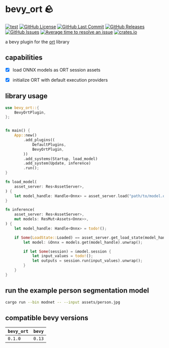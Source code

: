 # bevy_ort 🪨
[![test](https://github.com/mosure/bevy_ort/workflows/test/badge.svg)](https://github.com/Mosure/bevy_ort/actions?query=workflow%3Atest)
[![GitHub License](https://img.shields.io/github/license/mosure/bevy_ort)](https://raw.githubusercontent.com/mosure/bevy_ort/main/LICENSE)
[![GitHub Last Commit](https://img.shields.io/github/last-commit/mosure/bevy_ort)](https://github.com/mosure/bevy_ort)
[![GitHub Releases](https://img.shields.io/github/v/release/mosure/bevy_ort?include_prereleases&sort=semver)](https://github.com/mosure/bevy_ort/releases)
[![GitHub Issues](https://img.shields.io/github/issues/mosure/bevy_ort)](https://github.com/mosure/bevy_ort/issues)
[![Average time to resolve an issue](https://isitmaintained.com/badge/resolution/mosure/bevy_ort.svg)](http://isitmaintained.com/project/mosure/bevy_ort)
[![crates.io](https://img.shields.io/crates/v/bevy_ort.svg)](https://crates.io/crates/bevy_ort)

a bevy plugin for the [ort](https://docs.rs/ort/latest/ort/) library


## capabilities

- [X] load ONNX models as ORT session assets
- [X] initialize ORT with default execution providers



## library usage

```rust
use bevy_ort::{
    BevyOrtPlugin,
};


fn main() {
    App::new()
        .add_plugins((
            DefaultPlugins,
            BevyOrtPlugin,
        ))
        .add_systems(Startup, load_model)
        .add_system(Update, inference)
        .run();
}

fn load_model(
    asset_server: Res<AssetServer>,
) {
    let model_handle: Handle<Onnx> = asset_server.load("path/to/model.onnx");
}

fn inference(
    asset_server: Res<AssetServer>,
    mut models: ResMut<Assets<Onnx>>,
) {
    let model_handle: Handle<Onnx> = todo!();

    if Some(LoadState::Loaded) == asset_server.get_load_state(model_handle) {
        let model: &Onnx = models.get(model_handle).unwrap();

        if let Some(session) = &model.session {
            let input_values = todo!();
            let outputs = session.run(input_values).unwrap();
        }
    }
}
```


## run the example person segmentation model

```sh
cargo run --bin modnet -- --input assets/person.jpg
```


## compatible bevy versions

| `bevy_ort`    | `bevy` |
| :--                   | :--    |
| `0.1.0`               | `0.13` |
